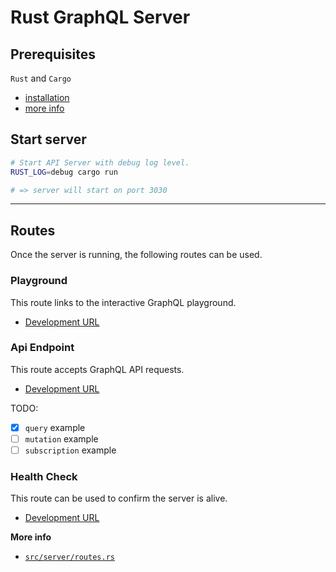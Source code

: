 # Rust GraphQL Server

## Prerequisites

`Rust` and `Cargo`
- [installation](https://doc.rust-lang.org/cargo/getting-started/installation.html#install-rust-and-cargo) 
- [more info](https://www.rust-lang.org/tools/install)

## Start server

```sh
# Start API Server with debug log level.
RUST_LOG=debug cargo run

# => server will start on port 3030
```

***

## Routes

Once the server is running, the following routes can be used.

### Playground

This route links to the interactive GraphQL playground.

- [Development URL](http://localhost:3030/playground)

### Api Endpoint

This route accepts GraphQL API requests.

- [Development URL](http://localhost:3030/graphql)


TODO: 

- [x] `query` example
- [ ] `mutation` example
- [ ] `subscription` example

### Health Check

This route can be used to confirm the server is alive.

- [Development URL](http://localhost:3030)

**More info**

-  [`src/server/routes.rs`](https://github.com/dankreiger/Rust-GraphQL-API-Server/blob/main/src/server/routes.rs)


